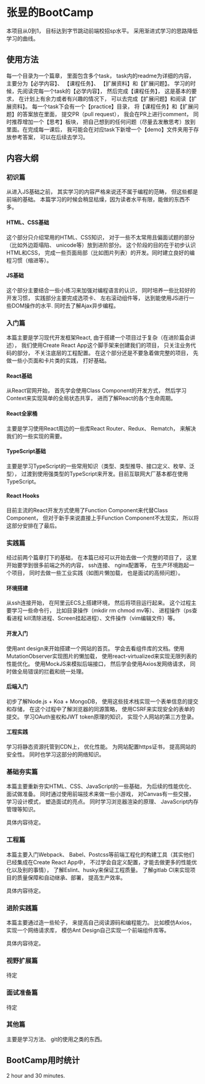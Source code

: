 # 张昱的BootCamp
本项目从0到1， 目标达到字节跳动前端校招sp水平。 采用渐进式学习的思路降低学习的曲线。
## 使用方法
每一个目录为一个篇章， 里面包含多个task， task内的readme为详细的内容，主要分为【必学内容】、 【课程任务】、 【扩展资料】和【扩展问题】。 学习的时候，先阅读完每一个task的【必学内容】， 然后完成【课程任务】， 这是基本的要求， 在计划上有余力或者有兴趣的情况下， 可以去完成【扩展问题】和阅读【扩展资料】。 每一个task下会有一个【practice】目录， 将【课程任务】和【扩展问题】的答案放在里面， 提交PR（pull request）， 我会在PR上进行comment， 同时推荐增加一个【思考】板块， 把自己想到的任何问题（尽量去发散思考）放到里面。在完成每一课后， 我可能会在对应task下新增一个【demo】文件夹用于存放参考答案， 可以在后续去学习。
## 内容大纲
### 初识篇
从进入JS基础之前， 其实学习的内容严格来说还不属于编程的范畴， 但这些都是前端的基础。 本篇学习的时候会稍显枯燥，因为读者水平有限，能做的东西不多。
#### HTML、CSS基础
这个部分只介绍常用的HTML、CSS知识， 对于一些不太常用且偏面试题的部分（比如外边距塌陷、 unicode等）放到进阶部分。 这个阶段的目的在于初步认识HTML和CSS， 完成一些页面局部（比如图片列表）的开发。同时建立良好的编程习惯（缩进等）。
#### JS基础
这个部分主要结合一些小练习来加强对编程语言的认识， 同时培养一些比较好的开发习惯， 实践部分主要完成选项卡、 左右滚动组件等， 达到能使用JS进行一些DOM操作的水平. 同时去了解Ajax异步编程。 

### 入门篇
本篇主要是学习现代开发框架React, 由于搭建一个项目过于复杂（在进阶篇会讲述）， 我们使用Create React App这个脚手架来创建我们的项目， 只关注业务代码的部分， 不关注底层的工程配置。 在这个部分还是不要急着做完整的项目， 先做一些小页面和卡片类的实践， 打好基础。
#### React基础
从React官网开始， 首先学会使用Class Component的开发方式， 然后学习Context来实现简单的全局状态共享， 进而了解React的各个生命周期。
#### React全家桶
主要是学习使用React周边的一些库React Router、Redux、 Rematch， 来解决我们的一些实现的需要。 
#### TypeScript基础
主要是学习TypeScript的一些常用知识（类型、类型推导、接口定义、枚举、泛型）， 过渡到使用强类型的TypeScript来开发。目前互联网大厂基本都在使用TypeScript。
#### React Hooks
目前主流的React开发方式使用了Function Component来代替Class Component， 但对于新手来说直接上手Function Component不太现实， 所以将这部分安排在了最后。

### 实践篇
经过前两个篇章打下的基础， 在本篇已经可以开始去做一个完整的项目了， 这里开始要学到很多前端之外的内容， ssh连接、 nginx配置等， 在生产环境跑起一个项目， 同时去做一些工业实践（如图片懒加载， 也是面试的高频问题）。
#### 环境搭建
从ssh连接开始， 在阿里云ECS上搭建环境， 然后将项目运行起来。 这个过程主要学习一些命令行， 比如目录操作（mkdir rm chmod mv等）、 进程操作（ps查看进程 kill清除进程、Screen挂起进程）、文件操作（vim编辑文件）等。
#### 开发入门
使用ant design来开始搭建一个网站的首页。 学会去看组件库的文档。使用MutationObserver实现图片的懒加载， 使用react-virtualized来实现无限列表的性能优化。 使用MockJS来模拟后端接口， 然后学会使用Axios发网络请求， 同时做全局错误的拦截和统一处理。
#### 后端入门
初步了解Node.js + Koa + MongoDB， 使用这些技术栈实现一个表单信息的提交和存储， 在这个过程中了解浏览器的同源策略， 使用CSRF来实现安全的表单的提交。 学习OAuth鉴权和JWT token原理的知识， 实现个人网站的第三方登录。
#### 工程实践
学习将静态资源托管到CDN上， 优化性能。 为网站配置https证书， 提高网站的安全性。 同时也学习这部分的网络知识。

### 基础夯实篇
本篇主要重新夯实HTML、CSS、JavaScript的一些基础， 为后续的性能优化、面试做准备。 同时通过使用前端技术来做一些小游戏， 对Canvas有一些交接， 学习设计模式， 塑造面试的亮点。 同时学习浏览器渲染的原理、 JavaScript内存管理等知识。

具体内容待定。

### 工程篇
本篇主要入门Webpack、 Babel、Postcss等前端工程化的构建工具（其实他们已经集成在Create React App中， 不过学会自定义配置，才能去做更多的性能优化以及别的事情）， 了解Eslint、husky来保证工程质量。 了解gitlab CI来实现项目的质量保障和自动继承、部署， 提高生产效率。

具体内容待定。

### 进阶实践篇
本篇主要通过造一些轮子， 来提高自己阅读源码和编程能力。 比如模仿Axios， 实现一个网络请求库， 模仿Ant Design自己实现一个前端组件库等。

具体内容待定。

### 视野扩展篇
待定

### 面试准备篇
待定

### 其他篇
主要是学习方法、 git的使用之类的东西。
## BootCamp用时统计
2 hour and 30 minutes.